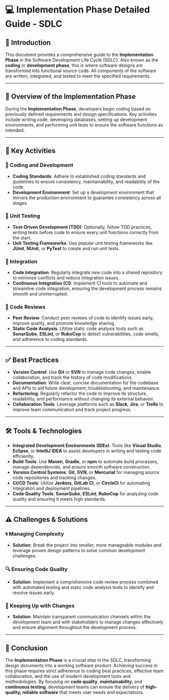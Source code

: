 # 💻 Implementation Phase Detailed Guide - SDLC

## 📘 Introduction

This document provides a comprehensive guide to the **Implementation Phase** in the Software Development Life Cycle (SDLC). Also known as the **coding** or **development phase**, this is where software designs are transformed into functional source code. All components of the software are written, integrated, and tested to meet the specified requirements.

---

## 🔑 Overview of the Implementation Phase

During the **Implementation Phase**, developers begin coding based on previously defined requirements and design specifications. Key activities include writing code, developing databases, setting up development environments, and performing unit tests to ensure the software functions as intended.

---

## 🔨 Key Activities

### 📝 Coding and Development

- **Coding Standards**: Adhere to established coding standards and guidelines to ensure consistency, maintainability, and readability of the code.
- **Development Environment**: Set up a development environment that mirrors the production environment to guarantee consistency across all stages.

### 🧪 Unit Testing

- **Test-Driven Development (TDD)**: Optionally, follow TDD practices, writing tests before code to ensure every unit functions correctly from the start.
- **Unit Testing Frameworks**: Use popular unit testing frameworks like **JUnit**, **NUnit**, or **PyTest** to create and run unit tests.

### 🔄 Integration

- **Code Integration**: Regularly integrate new code into a shared repository to minimize conflicts and reduce integration issues.
- **Continuous Integration (CI)**: Implement CI tools to automate and streamline code integration, ensuring the development process remains smooth and uninterrupted.

### 👥 Code Reviews

- **Peer Review**: Conduct peer reviews of code to identify issues early, improve quality, and promote knowledge sharing.
- **Static Code Analysis**: Utilize static code analysis tools such as **SonarQube**, **ESLint**, or **RuboCop** to detect vulnerabilities, code smells, and adherence to coding standards.

---

## ✅ Best Practices

- **Version Control**: Use **Git** or **SVN** to manage code changes, enable collaboration, and track the history of code modifications.
- **Documentation**: Write clear, concise documentation for the codebase and APIs to aid future development, troubleshooting, and maintenance.
- **Refactoring**: Regularly refactor the code to improve its structure, readability, and performance without changing its external behavior.
- **Collaboration Tools**: Leverage platforms such as **Slack**, **Jira**, or **Trello** to improve team communication and track project progress.

---

## 🛠️ Tools & Technologies

- **Integrated Development Environments (IDEs)**: Tools like **Visual Studio**, **Eclipse**, or **IntelliJ IDEA** to assist developers in writing and testing code efficiently.
- **Build Tools**: Use **Maven**, **Gradle**, or **npm** to automate build processes, manage dependencies, and ensure smooth software construction.
- **Version Control Systems**: **Git**, **SVN**, or **Mercurial** for managing source code repositories and tracking changes.
- **CI/CD Tools**: Utilize **Jenkins**, **GitLab CI**, or **CircleCI** for automating integration and deployment pipelines.
- **Code Quality Tools**: **SonarQube**, **ESLint**, **RuboCop** for analyzing code quality and ensuring it meets high standards.

---

## ⚠️ Challenges & Solutions

### 🌀 Managing Complexity

- **Solution**: Break the project into smaller, more manageable modules and leverage proven design patterns to solve common development challenges.

### 🔍 Ensuring Code Quality

- **Solution**: Implement a comprehensive code review process combined with automated testing and static code analysis tools to identify and resolve issues early.

### 🔄 Keeping Up with Changes

- **Solution**: Maintain transparent communication channels within the development team and with stakeholders to manage changes effectively and ensure alignment throughout the development process.

---

## 🎯 Conclusion

The **Implementation Phase** is a crucial step in the SDLC, transforming design documents into a working software product. Achieving success in this phase requires strict adherence to coding best practices, effective team collaboration, and the use of modern development tools and methodologies. By focusing on **code quality**, **maintainability**, and **continuous testing**, development teams can ensure the delivery of **high-quality, reliable software** that meets user needs and expectations.
